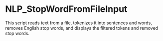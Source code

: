 # NLP_StopWordFromFileInput
This script reads text from a file, tokenizes it into sentences and words, removes English stop words, and displays the filtered tokens and removed stop words.
